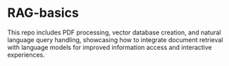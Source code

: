 # RAG-basics
This repo includes PDF processing, vector database creation, and natural language query handling, showcasing how to integrate document retrieval with language models for improved information access and interactive experiences.
